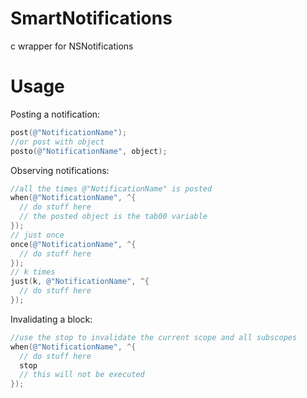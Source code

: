 SmartNotifications
==================

c wrapper for NSNotifications

Usage
=====

Posting a notification:

```objective-c
post(@"NotificationName");
//or post with object 
posto(@"NotificationName", object);
```

Observing notifications:

```objective-c
//all the times @"NotificationName" is posted
when(@"NotificationName", ^{
  // do stuff here
  // the posted object is the tab00 variable
});
// just once
once(@"NotificationName", ^{
  // do stuff here
});
// k times
just(k, @"NotificationName", ^{
  // do stuff here
});
```

Invalidating a block:

```objective-c
//use the stop to invalidate the current scope and all subscopes
when(@"NotificationName", ^{
  // do stuff here
  stop    
  // this will not be executed  
});
```
